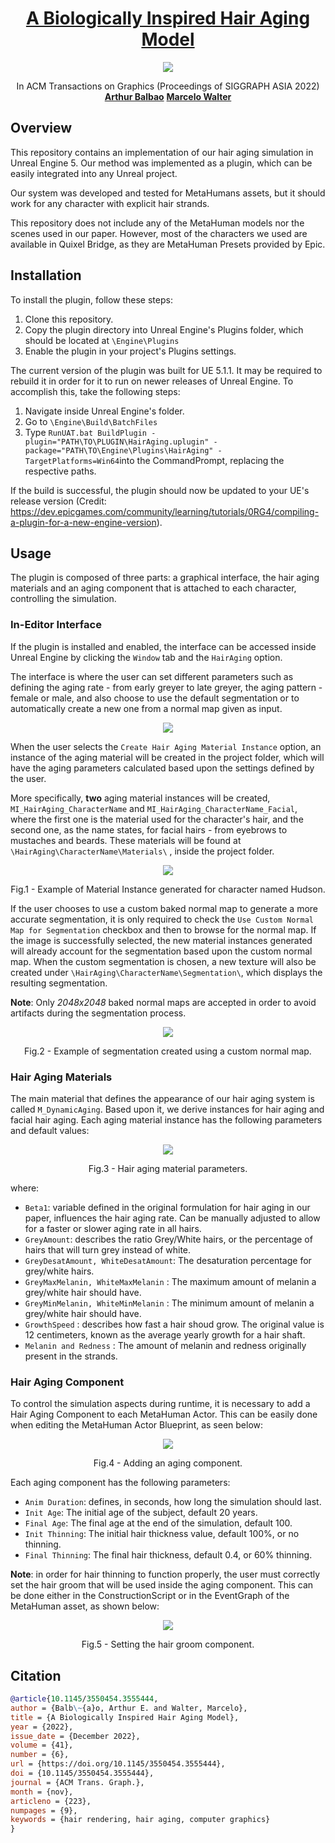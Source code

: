 <h1 align="center"><a href="https://www.inf.ufrgs.br/~mwalter/hairaging/">A Biologically Inspired Hair Aging Model</a></h1>

<p align="center">  
      <img src =./agingSimulation.gif >  
 </p>  

<p align="center">
	In ACM Transactions on Graphics (Proceedings of SIGGRAPH ASIA 2022)
    <br />
    <a href=""><strong>Arthur Balbao</strong></a>  <a href=https://www.inf.ufrgs.br/~mwalter/"><strong>Marcelo Walter</strong></a>
  </p>

  
  ## Overview
   This repository contains an implementation of our hair aging simulation in Unreal Engine 5. Our method was implemented as a plugin, which can be easily integrated into any Unreal project.
  
  Our system was developed and tested for MetaHumans assets, but it should work for any character with explicit hair strands.
  
      
  This repository does not include any of the MetaHuman models nor the scenes used in our paper. However, most of the characters we used are available in Quixel Bridge, as they are MetaHuman Presets provided by Epic.

 ## Installation
  To install the plugin, follow these steps:

  1. Clone this repository.
  2. Copy the plugin directory into Unreal Engine's Plugins folder, which should be located at `\Engine\Plugins`
  3. Enable the plugin in your project's Plugins settings.
      
  The current version of the plugin was built for UE 5.1.1. It may be required to rebuild it in order for it to run on newer releases of Unreal Engine. To accomplish this, take the following steps:
      
  1. Navigate inside Unreal Engine's folder.
  2. Go to `\Engine\Build\BatchFiles` 
  3. Type `RunUAT.bat BuildPlugin -plugin="PATH\TO\PLUGIN\HairAging.uplugin" -package="PATH\TO\Engine\Plugins\HairAging" -TargetPlatforms=Win64`into the CommandPrompt, replacing the respective paths. 
      
 If the build is successful, the plugin should now be updated to your UE's release version (Credit: https://dev.epicgames.com/community/learning/tutorials/0RG4/compiling-a-plugin-for-a-new-engine-version). 
      
 ## Usage
      
 The plugin is composed of three parts: a graphical interface, the hair aging materials and an aging component that is attached to each character, controlling the simulation.

 
 ### In-Editor Interface 
      
If the plugin is installed and enabled, the interface can be accessed inside Unreal Engine by clicking the `Window` tab and the `HairAging` option. 
      
The interface is where the user can set different parameters such as defining the aging rate - from early greyer to late greyer, the aging pattern - female or male, and also choose to use the default segmentation or to automatically create a new one from a normal map given as input.
         
<p align="center">  
      <img src =https://user-images.githubusercontent.com/31601033/226062798-ff9e7483-b5a2-4108-b2a4-be25beae6ee3.png >  
 </p>  
      
      
When the user selects the `Create Hair Aging Material Instance` option, an instance of the aging material will be created in the project folder, which will have the aging parameters calculated based upon the settings defined by the user. 
      
More specifically, **two** aging material instances will be created, `MI_HairAging_CharacterName` and `MI_HairAging_CharacterName_Facial`, where the first one is the material used for the character's hair, and the second one, as the name states, for facial hairs - from eyebrows to mustaches and beards. These materials will be found at `\HairAging\CharacterName\Materials\` , inside the project folder.

<p align="center">  
      <img src =https://user-images.githubusercontent.com/31601033/226065275-9df22635-424d-4d69-9224-b563af3063c0.png>
      </p>
      <p align="center">  
      Fig.1 - Example of Material Instance generated for character named Hudson.
       </p>

 If the user chooses to use a custom baked normal map to generate a more accurate segmentation, it is only required to check the `Use Custom Normal Map for Segmentation` checkbox and then to browse for the normal map. If the image is successfully selected, the new material instances generated will already account for the segmentation based upon the custom normal map. When the custom segmentation is chosen, a new texture will also be created under `\HairAging\CharacterName\Segmentation\`, which displays the resulting segmentation. 
      
 **Note**: Only *2048x2048* baked normal maps are accepted in order to avoid artifacts during the segmentation process.
     
<p align="center">  
      <img src = https://user-images.githubusercontent.com/31601033/226066721-49a16125-5a32-44b6-aeb7-4e703cd47b1e.png>
      </p>
      <p align="center">  
      Fig.2 - Example of segmentation created using a custom normal map.
       </p>
      
### Hair Aging Materials
 The main material that defines the appearance of our hair aging system is called `M_DynamicAging`. Based upon it, we derive instances for hair aging and facial hair aging.
 Each aging material instance has the following parameters and default values:
     
<p align="center">  
      <img src =https://user-images.githubusercontent.com/31601033/226068711-992c515b-4e2c-4af8-ac5e-69a946a81bb6.png>
      </p>
      <p align="center">  
      Fig.3 - Hair aging material parameters.
       </p>
 where:
      
      
- `Beta1`: variable defined in the original formulation for hair aging in our paper, influences the hair aging rate. Can be manually adjusted to allow for a faster or slower aging rate in all hairs.
- `GreyAmount`: describes the ratio Grey/White hairs, or the percentage of hairs that will turn grey instead of white.
- `GreyDesatAmount, WhiteDesatAmount`: The desaturation percentage for grey/white hairs.
- `GreyMaxMelanin, WhiteMaxMelanin` : The maximum amount of melanin a grey/white hair should have.
- `GreyMinMelanin, WhiteMinMelanin` : The minimum amount of melanin a grey/white hair should have.
- `GrowthSpeed` : describes how fast a hair shoud grow. The original value is 12 centimeters, known as the average yearly growth for a hair shaft.
- `Melanin and Redness` : The amount of melanin and redness originally present in the strands.

### Hair Aging Component

 To control the simulation aspects during runtime, it is necessary to add a Hair Aging Component to each MetaHuman Actor. This can be easily done when editing the MetaHuman Actor Blueprint, as seen below: 
      
<p align="center">  
      <img src =https://user-images.githubusercontent.com/31601033/226070633-7d997abc-b579-4f42-b0e1-b9276a211a57.png>
      </p>
      <p align="center">  
      Fig.4 - Adding an aging component.
       </p>

 Each aging component has the following parameters:
      
 - `Anim Duration`: defines, in seconds, how long the simulation should last.
 - `Init Age`: The initial age of the subject, default 20 years.
 - `Final Age`: The final age at the end of the simulation, default 100.
 - `Init Thinning`: The initial hair thickness value, default 100%, or no thinning.      
 - `Final Thinning`: The final hair thickness, default 0.4, or 60% thinning.
      
  **Note**: in order for hair thinning to function properly, the user must correctly set the hair groom that will be used inside the aging component. This can be done either in the ConstructionScript or in the EventGraph of the MetaHuman asset, as shown below:
  
<p align="center">  
      <img src =https://user-images.githubusercontent.com/31601033/226071253-0a078fb9-72c2-4e7a-b4f7-c834f63a1e48.png>
      </p>
      <p align="center">  
      Fig.5 - Setting the hair groom component.
       </p>

 ## Citation  
```bibtex
@article{10.1145/3550454.3555444,
author = {Balb\~{a}o, Arthur E. and Walter, Marcelo},
title = {A Biologically Inspired Hair Aging Model},
year = {2022},
issue_date = {December 2022},
volume = {41},
number = {6},
url = {https://doi.org/10.1145/3550454.3555444},
doi = {10.1145/3550454.3555444},
journal = {ACM Trans. Graph.},
month = {nov},
articleno = {223},
numpages = {9},
keywords = {hair rendering, hair aging, computer graphics}
}
```
      
      
